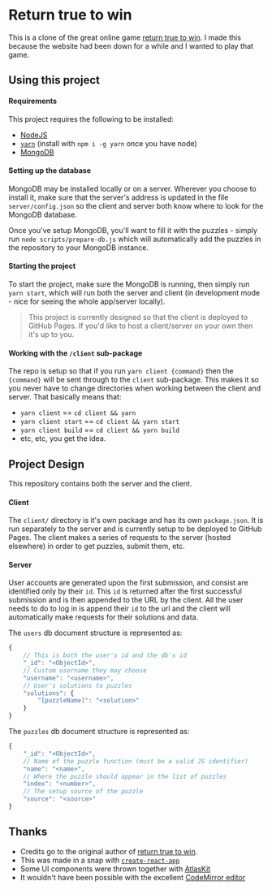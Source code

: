 # Return true to win

This is a clone of the great online game [return true to win](https://alf.nu/ReturnTrue). 
I made this because the website had been down for a while and I wanted to play that game.

## Using this project

#### Requirements

This project requires the following to be installed:

- [NodeJS](https://nodejs.org/en/)
- [`yarn`](https://yarnpkg.com/en/) (install with `npm i -g yarn` once you have node)
- [MongoDB](https://docs.mongodb.com/manual/installation/)

#### Setting up the database

MongoDB may be installed locally or on a server. Wherever you choose to install it, make sure that
the server's address is updated in the file `server/config.json` so the client and server both know
where to look for the MongoDB database.

Once you've setup MongoDB, you'll want to fill it with the puzzles - simply run `node scripts/prepare-db.js`
which will automatically add the puzzles in the repository to your MongoDB instance.

#### Starting the project

To start the project, make sure the MongoDB is running, then simply run `yarn start`, which will run 
both the server and client (in development mode - nice for seeing the whole app/server locally).

> This project is currently designed so that the client is deployed to GitHub Pages. If you'd like to
host a client/server on your own then it's up to you.

#### Working with the `/client` sub-package

The repo is setup so that if you run `yarn client {command}` then the `{command}` will be sent through
to the `client` sub-package. This makes it so you never have to change directories when working between
the client and server. That basically means that:

- `yarn client` == `cd client && yarn`
- `yarn client start` == `cd client && yarn start`
- `yarn client build` == `cd client && yarn build`
- etc, etc, you get the idea.

## Project Design

This repository contains both the server and the client.

#### Client

The `client/` directory is it's own package and has its own `package.json`. It is run separately to 
the server and is currently setup to be deployed to GitHub Pages. The client makes a series of requests to the
server (hosted elsewhere) in order to get puzzles, submit them, etc.

#### Server

User accounts are generated upon the first submission, and consist are identified only by their `id`. 
This `id` is returned after the first successful submission and is then appended to the URL by the client.
All the user needs to do to log in is append their `id` to the url and the client will automatically make
requests for their solutions and data.

The `users` db document structure is represented as:
```js
{
    // This is both the user's id and the db's id
    "_id": "<ObjectId>",
    // Custom username they may choose
    "username": "<username>",
    // User's solutions to puzzles
    "solutions": {
        "[puzzleName]": "<solution>"
    } 
}
```

The `puzzles` db document structure is represented as:
```js
{
    "_id": "<ObjectId>",
    // Name of the puzzle function (must be a valid JS identifier)
    "name": "<name>",
    // Where the puzzle should appear in the list of puzzles
    "index": "<number>",
    // The setup source of the puzzle
    "source": "<source>"
}
```

<!-- 
TODO: uncomment once username + highscores are complete
There are two indexes on the user db the default `_id` and also another one `username`. This is so
we can rapidly query for user data and check for unique usernames.
-->

<!--
## Roadmap

- [ ] implement highscores
- [ ] implement usernames for users
- [ ] deploy to a server
-->

## Thanks

- Credits go to the original author of [return true to win](https://alf.nu/ReturnTrue).
- This was made in a snap with [`create-react-app`](https://github.com/facebookincubator/create-react-app)
- Some UI components were thrown together with [AtlasKit](https://atlaskit.atlassian.com/)
- It wouldn't have been possible with the excellent [CodeMirror editor](https://codemirror.net)